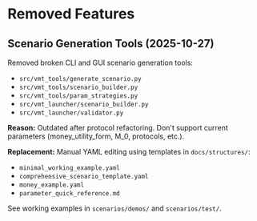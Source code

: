 # Removed Features

## Scenario Generation Tools (2025-10-27)

Removed broken CLI and GUI scenario generation tools:
- `src/vmt_tools/generate_scenario.py`
- `src/vmt_tools/scenario_builder.py`
- `src/vmt_tools/param_strategies.py`
- `src/vmt_launcher/scenario_builder.py`
- `src/vmt_launcher/validator.py`

**Reason:** Outdated after protocol refactoring. Don't support current parameters (money_utility_form, M_0, protocols, etc.).

**Replacement:** Manual YAML editing using templates in `docs/structures/`:
- `minimal_working_example.yaml`
- `comprehensive_scenario_template.yaml`
- `money_example.yaml`
- `parameter_quick_reference.md`

See working examples in `scenarios/demos/` and `scenarios/test/`.

